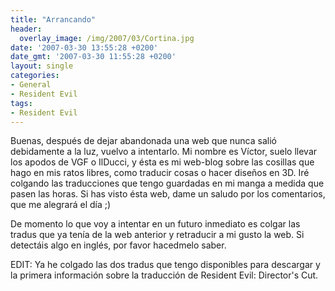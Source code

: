 ```yaml
---
title: "Arrancando"
header:
  overlay_image: /img/2007/03/Cortina.jpg
date: '2007-03-30 13:55:28 +0200'
date_gmt: '2007-03-30 11:55:28 +0200'
layout: single
categories:
- General
- Resident Evil
tags:
- Resident Evil
---
```


Buenas, después de dejar abandonada una web que nunca salió debidamente a la luz, vuelvo a intentarlo.
Mi nombre es Víctor, suelo llevar los apodos de VGF o IlDucci, y ésta es mi web-blog sobre las cosillas que hago
en mis ratos libres, como traducir cosas o hacer diseños en 3D. Iré colgando las traducciones que tengo guardadas
en mi manga a medida que pasen las horas. Si has visto ésta web, dame un saludo por los comentarios,
que me alegrará el día ;)

De momento lo que voy a intentar en un futuro inmediato es colgar las tradus que ya tenía de la web anterior
y retraducir a mi gusto la web. Si detectáis algo en inglés, por favor hacedmelo saber.

EDIT: Ya he colgado las dos tradus que tengo disponibles para descargar y la primera información sobre
la traducción de Resident Evil: Director's Cut.
